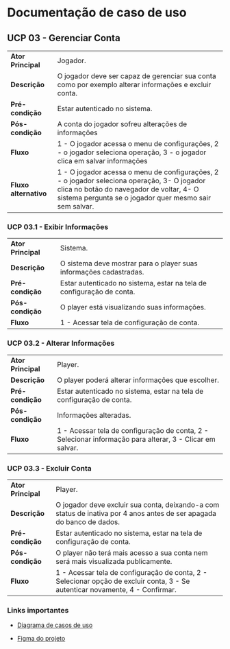 # Documentação de caso de uso


## UCP 03 - Gerenciar Conta
|  |  |
|--|--|
| **Ator Principal** | Jogador. |
| **Descrição** | O jogador deve ser capaz de gerenciar sua conta como por exemplo alterar informações e excluir conta.|
| **Pré-condição** | Estar autenticado no sistema. |
| **Pós-condição** | A conta do jogador sofreu alterações de informações|
| **Fluxo** | 1 - O jogador acessa o menu de configurações, 2 - o jogador seleciona operação, 3 - o jogador clica em salvar informações|
| **Fluxo alternativo**        | 1 - O jogador acessa o menu de configurações, 2 - o jogador seleciona operação, 3- O jogador clica no botão do navegador de voltar, 4- O sistema pergunta se o jogador quer mesmo sair sem salvar. 

### UCP 03.1 - Exibir Informações
|  |  |
|--|--|
| **Ator Principal** | Sistema. |
| **Descrição** | O sistema deve mostrar para o player suas informações cadastradas. | 
| **Pré-condição** | Estar autenticado no sistema, estar na tela de configuração de conta. |
| **Pós-condição** | O player está visualizando suas informações. |
| **Fluxo** | 1 - Acessar tela de configuração de conta. |

### UCP 03.2 - Alterar Informações
|  |  |
|--|--|
| **Ator Principal** | Player. |
| **Descrição** | O player poderá alterar informações que escolher. |
| **Pré-condição** | Estar autenticado no sistema, estar na tela de configuração de conta. |
| **Pós-condição** | Informações alteradas. |
| **Fluxo** | 1 - Acessar tela de configuração de conta, 2 - Selecionar informação para alterar, 3 - Clicar em salvar. |

### UCP 03.3 - Excluir Conta
|  |  |
|--|--|
| **Ator Principal** | Player. |
| **Descrição** | O jogador deve excluir sua conta, deixando-a com status de inativa por 4 anos antes de ser apagada do banco de dados. |
| **Pré-condição** | Estar autenticado no sistema, estar na tela de configuração de conta. |
| **Pós-condição** | O player não terá mais acesso a sua conta nem será mais visualizada publicamente. |
| **Fluxo** | 1 - Acessar tela de configuração de conta, 2 - Selecionar opção de excluir conta, 3 - Se autenticar novamente, 4 - Confirmar. |



### Links importantes 
- [Diagrama de casos de uso](https://github.com/tads-cnat/gameprofile/blob/main/docs/An%C3%A1lise/Caso%20de%20uso%20PDS%20distribuido%2001.drawio%20(1).png)


- [Figma do projeto](https://www.figma.com/file/dSRnqVj6y8ODgOGTLHax9r/Prototipos?node-id=0%3A1&t=BJKo6lfCw5KZHLYS-1)



